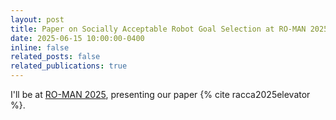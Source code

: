 ```yaml
---
layout: post
title: Paper on Socially Acceptable Robot Goal Selection at RO-MAN 2025!
date: 2025-06-15 10:00:00-0400
inline: false
related_posts: false
related_publications: true
---
```


I'll be at [RO-MAN 2025](https://www.ro-man2025.org/), presenting our paper {% cite racca2025elevator %}.
